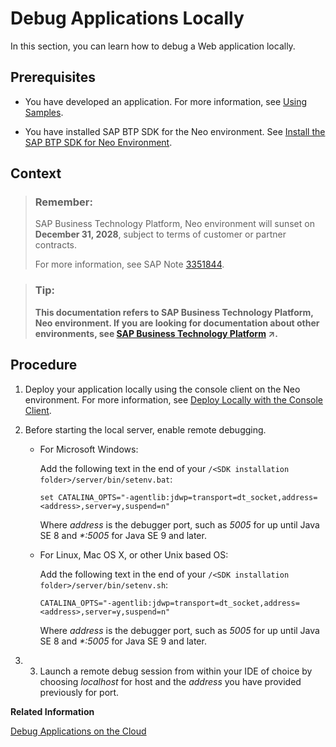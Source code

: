 <!-- loiobf7f7d8fa4d54a2ba6c96181b3be2ec4 -->

# Debug Applications Locally

In this section, you can learn how to debug a Web application locally.



## Prerequisites

-   You have developed an application. For more information, see [Using Samples](using-samples-937ce0d.md).

-   You have installed SAP BTP SDK for the Neo environment. See [Install the SAP BTP SDK for Neo Environment](install-the-sap-btp-sdk-for-neo-environment-7613843.md).




## Context

> ### Remember:  
> SAP Business Technology Platform, Neo environment will sunset on **December 31, 2028**, subject to terms of customer or partner contracts.
> 
> For more information, see SAP Note [3351844](https://launchpad.support.sap.com/#/notes/3351844).

> ### Tip:  
> **This documentation refers to SAP Business Technology Platform, Neo environment. If you are looking for documentation about other environments, see [SAP Business Technology Platform](https://help.sap.com/viewer/65de2977205c403bbc107264b8eccf4b/Cloud/en-US/6a2c1ab5a31b4ed9a2ce17a5329e1dd8.html "SAP Business Technology Platform (SAP BTP) is an integrated offering comprised of four technology portfolios: database and data management, application development and integration, analytics, and intelligent technologies. The platform offers users the ability to turn data into business value, compose end-to-end business processes, and build and extend SAP applications quickly.") :arrow_upper_right:.**



## Procedure

1.  Deploy your application locally using the console client on the Neo environment. For more information, see [Deploy Locally with the Console Client](deploy-locally-with-the-console-client-937c833.md).

2.  Before starting the local server, enable remote debugging.

    -   For Microsoft Windows:

        Add the following text in the end of your `/<SDK installation folder>/server/bin/setenv.bat`:

        `set CATALINA_OPTS="-agentlib:jdwp=transport=dt_socket,address=<address>,server=y,suspend=n"`

        Where *address* is the debugger port, such as *5005* for up until Java SE 8 and *\*:5005* for Java SE 9 and later.

    -   For Linux, Mac OS X, or other Unix based OS:

        Add the following text in the end of your `/<SDK installation folder>/server/bin/setenv.sh`:

        `CATALINA_OPTS="-agentlib:jdwp=transport=dt_socket,address=<address>,server=y,suspend=n"`

        Where *address* is the debugger port, such as *5005* for up until Java SE 8 and *\*:5005* for Java SE 9 and later.


3.  3. Launch a remote debug session from within your IDE of choice by choosing *localhost* for host and the *address* you have provided previously for port.


**Related Information**  


[Debug Applications on the Cloud](debug-applications-on-the-cloud-10b63fe.md "In this section, you can learn how to debug a Web application on SAP BTP.")

